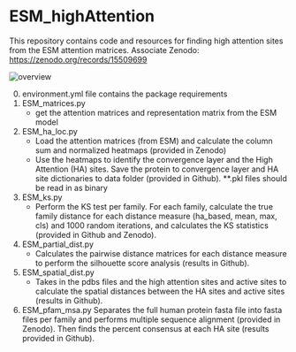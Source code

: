 # ESM_highAttention

This repository contains code and resources for finding high attention sites from the ESM attention matrices. 
Associate Zenodo: https://zenodo.org/records/15509699

![overview](https://github.com/user-attachments/assets/e7c6bfe2-c5a7-42f5-8139-e3ac475fe1c3)

0. environment.yml file contains the package requirements
1. ESM_matrices.py
    - get the attention matrices and representation matrix from the ESM model
2. ESM_ha_loc.py 
    - Load the attention matrices (from ESM) and calculate the column sum and normalized heatmaps (provided in Zenodo)
    - Use the heatmaps to identify the convergence layer and the High Attention (HA) sites. Save the protein to convergence layer and HA site dictionaries       to data folder (provided in Github). **.pkl files should be read in as binary
3. ESM_ks.py
    - Perform the KS test per family. For each family, calculate the true family distance for each distance measure (ha_based, mean, max, cls) and 1000 
    random iterations, and calculates the KS statistics (provided in Github and Zenodo).
4. ESM_partial_dist.py
    - Calculates the pairwise distance matrices for each distance measure to perform the silhouette score analysis (results in Github).
5. ESM_spatial_dist.py
    - Takes in the pdbs files and the high attention sites and active sites to calculate the spatial distances between the HA sites and active sites 
    (results in Github).
6. ESM_pfam_msa.py
    Separates the full human protein fasta file into fasta files per family and performs multiple sequence alignment (provided in Zenodo). Then finds the percent consensus at each HA site (results provided in Github).
   
